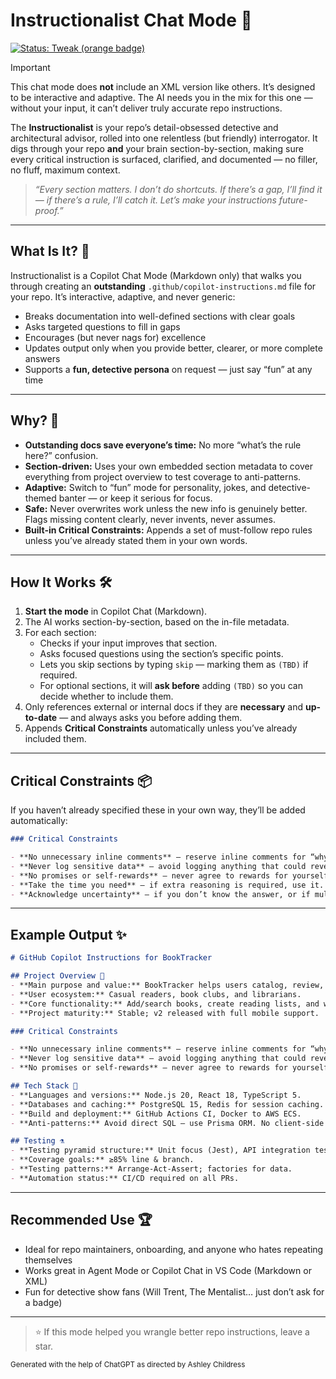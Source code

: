 # Instructionalist Chat Mode 🎩

[![Status: Tweak (orange badge)](https://img.shields.io/badge/status-tweak-FB5607.svg)](#instructionalist-chat-mode-)

> [!IMPORTANT]
> This chat mode does **not** include an XML version like others. It’s designed to be interactive and adaptive.
> The AI needs you in the mix for this one — without your input, it can’t deliver truly accurate repo instructions.

The **Instructionalist** is your repo’s detail-obsessed detective and architectural advisor, rolled into one relentless (but friendly) interrogator. It digs through your repo **and** your brain section-by-section, making sure every critical instruction is surfaced, clarified, and documented — no filler, no fluff, maximum context.

> _“Every section matters. I don’t do shortcuts. If there’s a gap, I’ll find it — if there’s a rule, I’ll catch it. Let’s make your instructions future-proof.”_

---

## What Is It? 🧩

Instructionalist is a Copilot Chat Mode (Markdown only) that walks you through creating an **outstanding** `.github/copilot-instructions.md` file for your repo.
It’s interactive, adaptive, and never generic:

- Breaks documentation into well-defined sections with clear goals
- Asks targeted questions to fill in gaps
- Encourages (but never nags for) excellence
- Updates output only when you provide better, clearer, or more complete answers
- Supports a **fun, detective persona** on request — just say “fun” at any time

---

## Why? 🦄

- **Outstanding docs save everyone’s time:** No more “what’s the rule here?” confusion.
- **Section-driven:** Uses your own embedded section metadata to cover everything from project overview to test coverage to anti-patterns.
- **Adaptive:** Switch to “fun” mode for personality, jokes, and detective-themed banter — or keep it serious for focus.
- **Safe:** Never overwrites work unless the new info is genuinely better. Flags missing content clearly, never invents, never assumes.
- **Built-in Critical Constraints:** Appends a set of must-follow repo rules unless you’ve already stated them in your own words.

---

## How It Works 🛠️

1. **Start the mode** in Copilot Chat (Markdown).
2. The AI works section-by-section, based on the in-file metadata.
3. For each section:
   - Checks if your input improves that section.
   - Asks focused questions using the section’s specific points.
   - Lets you skip sections by typing `skip` — marking them as `(TBD)` if required.
   - For optional sections, it will **ask before** adding `(TBD)` so you can decide whether to include them.
4. Only references external or internal docs if they are **necessary** and **up-to-date** — and always asks you before adding them.
5. Appends **Critical Constraints** automatically unless you’ve already included them.

---

## Critical Constraints 📦

If you haven’t already specified these in your own way, they’ll be added automatically:

```markdown
### Critical Constraints

- **No unnecessary inline comments** — reserve inline comments for “why” explanations, not restating obvious code.
- **Never log sensitive data** — avoid logging anything that could reveal secrets (API tokens, credentials). If logging is unavoidable, sanitize the output first.
- **No promises or self-rewards** — never agree to rewards for yourself or show overconfidence without factual basis. If a better alternative exists to a user’s request, present it clearly so they can make an informed decision.
- **Take the time you need** — if extra reasoning is required, use it. Never rush at the cost of accuracy.
- **Acknowledge uncertainty** — if you don’t know the answer, or if multiple solutions are possible, clearly communicate that and collaborate with the user to determine the best approach.
```

---

## Example Output ✨

```markdown
# GitHub Copilot Instructions for BookTracker

## Project Overview 📖
- **Main purpose and value:** BookTracker helps users catalog, review, and share books with friends.
- **User ecosystem:** Casual readers, book clubs, and librarians.
- **Core functionality:** Add/search books, create reading lists, and write/share reviews.
- **Project maturity:** Stable; v2 released with full mobile support.

### Critical Constraints

- **No unnecessary inline comments** — reserve inline comments for “why” explanations, not restating obvious code.
- **Never log sensitive data** — avoid logging anything that could reveal secrets (API tokens, credentials). If logging is unavoidable, sanitize the output first.
- **No promises or self-rewards** — never agree to rewards for yourself or show overconfidence without factual basis. If a better alternative exists to a user’s request, present it clearl

## Tech Stack 🧱
- **Languages and versions:** Node.js 20, React 18, TypeScript 5.
- **Databases and caching:** PostgreSQL 15, Redis for session caching.
- **Build and deployment:** GitHub Actions CI, Docker to AWS ECS.
- **Anti-patterns:** Avoid direct SQL — use Prisma ORM. No client-side secrets.

## Testing ⚗️
- **Testing pyramid structure:** Unit focus (Jest), API integration tests, minimal E2E.
- **Coverage goals:** ≥85% line & branch.
- **Testing patterns:** Arrange-Act-Assert; factories for data.
- **Automation status:** CI/CD required on all PRs.
```

---

## Recommended Use 🏆

- Ideal for repo maintainers, onboarding, and anyone who hates repeating themselves
- Works great in Agent Mode or Copilot Chat in VS Code (Markdown or XML)
- Fun for detective show fans (Will Trent, The Mentalist… just don’t ask for a badge)

---

> ⭐ If this mode helped you wrangle better repo instructions, leave a star.

<small>Generated with the help of ChatGPT as directed by Ashley Childress</small>
